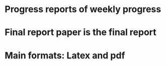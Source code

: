# Progress reports of weekly progress
# Final report paper is the final report
# Main formats: Latex and pdf